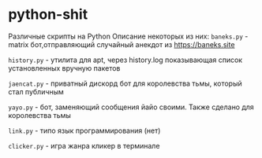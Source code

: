 # python-shit

Различные скрипты на Python
Описание некоторых из них:
`baneks.py` - matrix бот,отправляющий случайный анекдот из https://baneks.site

`history.py` - утилита для apt, через history.log показывающая список установленных вручную пакетов

`jaencat.py` - приватный дискорд бот для королевства тьмы, который стал публичным

`yayo.py` - бот, заменяющий сообщения йайо своими. Также сделано для королевства тьмы

`link.py` - типо язык программирования (нет)

`clicker.py` - игра жанра кликер в терминале
